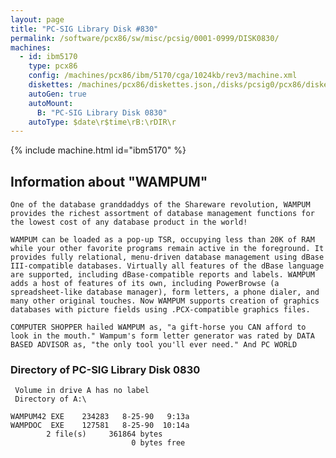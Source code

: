 ```yaml
---
layout: page
title: "PC-SIG Library Disk #830"
permalink: /software/pcx86/sw/misc/pcsig/0001-0999/DISK0830/
machines:
  - id: ibm5170
    type: pcx86
    config: /machines/pcx86/ibm/5170/cga/1024kb/rev3/machine.xml
    diskettes: /machines/pcx86/diskettes.json,/disks/pcsig0/pcx86/diskettes.json
    autoGen: true
    autoMount:
      B: "PC-SIG Library Disk 0830"
    autoType: $date\r$time\rB:\rDIR\r
---
```


{% include machine.html id="ibm5170" %}

## Information about "WAMPUM"

    One of the database granddaddys of the Shareware revolution, WAMPUM
    provides the richest assortment of database management functions for
    the lowest cost of any database product in the world!
    
    WAMPUM can be loaded as a pop-up TSR, occupying less than 20K of RAM
    while your other favorite programs remain active in the foreground. It
    provides fully relational, menu-driven database management using dBase
    III-compatible databases. Virtually all features of the dBase language
    are supported, including dBase-compatible reports and labels. WAMPUM
    adds a host of features of its own, including PowerBrowse (a
    spreadsheet-like database manager), form letters, a phone dialer, and
    many other original touches. Now WAMPUM supports creation of graphics
    databases with picture fields using .PCX-compatible graphics files.
    
    COMPUTER SHOPPER hailed WAMPUM as, "a gift-horse you CAN afford to
    look in the mouth." Wampum's form letter generator was rated by DATA
    BASED ADVISOR as, "the only tool you'll ever need." And PC WORLD

### Directory of PC-SIG Library Disk 0830

     Volume in drive A has no label
     Directory of A:\

    WAMPUM42 EXE    234283   8-25-90   9:13a
    WAMPDOC  EXE    127581   8-25-90  10:14a
            2 file(s)     361864 bytes
                               0 bytes free
